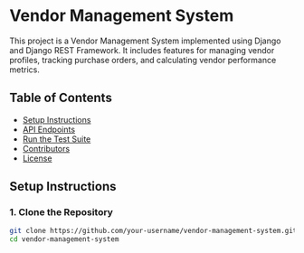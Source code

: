 # Vendor Management System

This project is a Vendor Management System implemented using Django and Django REST Framework. It includes features for managing vendor profiles, tracking purchase orders, and calculating vendor performance metrics.

## Table of Contents

- [Setup Instructions](#setup-instructions)
- [API Endpoints](#api-endpoints)
- [Run the Test Suite](#run-the-test-suite)
- [Contributors](#contributors)
- [License](#license)

## Setup Instructions

### 1. Clone the Repository

```bash
git clone https://github.com/your-username/vendor-management-system.git
cd vendor-management-system
